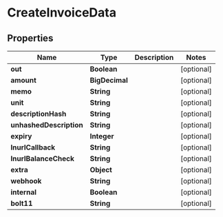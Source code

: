 

# CreateInvoiceData


## Properties

| Name | Type | Description | Notes |
|------------ | ------------- | ------------- | -------------|
|**out** | **Boolean** |  |  [optional] |
|**amount** | **BigDecimal** |  |  [optional] |
|**memo** | **String** |  |  [optional] |
|**unit** | **String** |  |  [optional] |
|**descriptionHash** | **String** |  |  [optional] |
|**unhashedDescription** | **String** |  |  [optional] |
|**expiry** | **Integer** |  |  [optional] |
|**lnurlCallback** | **String** |  |  [optional] |
|**lnurlBalanceCheck** | **String** |  |  [optional] |
|**extra** | **Object** |  |  [optional] |
|**webhook** | **String** |  |  [optional] |
|**internal** | **Boolean** |  |  [optional] |
|**bolt11** | **String** |  |  [optional] |



